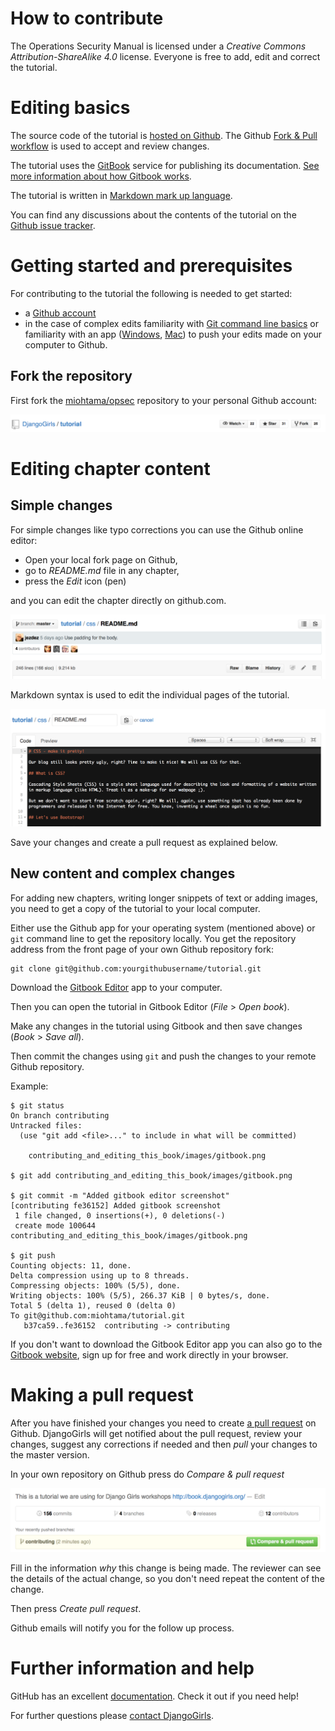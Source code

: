 # How to contribute

The Operations Security Manual is licensed under a *Creative Commons Attribution-ShareAlike 4.0* license. Everyone is free to add, edit and correct the tutorial.

# Editing basics

The source code of the tutorial is [hosted on Github](http://github.com/miohtama/opsec). The Github [Fork & Pull workflow](https://help.github.com/articles/using-pull-requests) is used to accept and review changes.

The tutorial uses the [GitBook](https://www.gitbook.io/) service for publishing its documentation. [See more information about how Gitbook works](http://help.gitbook.io/).

The tutorial is written in [Markdown mark up language](https://help.github.com/articles/markdown-basics).

You can find any discussions about the contents of the tutorial on the [Github issue tracker](https://github.com/miohtama/opsec/issues).

# Getting started and prerequisites

For contributing to the tutorial the following is needed to get started:

* a [Github account](https://github.com)
* in the case of complex edits familiarity with [Git command line basics](https://help.github.com/articles/set-up-git) or familiarity with an app ([Windows](https://windows.github.com/), [Mac](https://mac.github.com/)) to push your edits made on your computer to Github.

## Fork the repository

First fork the [miohtama/opsec](https://github.com/miohtama/opsec) repository to your personal Github account:

![Fork button](contributing/images/fork.png)

# Editing chapter content

## Simple changes

For simple changes like typo corrections you can use the Github online editor:

* Open your local fork page on Github,
* go to *README.md* file in any chapter,
* press the *Edit* icon (pen)

and you can edit the chapter directly on github.com.

![Edit button](contributing/images/edit.png)

Markdown syntax is used to edit the individual pages of the tutorial.

![Github editor](contributing/images/github_editor.png)

Save your changes and create a pull request as explained below.

## New content and complex changes

For adding new chapters, writing longer snippets of text or adding images, you need to get a copy of the tutorial to your local computer.

Either use the Github app for your operating system (mentioned above) or `git` command line to get the repository locally. You get the repository address from the front page of your own Github repository fork:

    git clone git@github.com:yourgithubusername/tutorial.git

Download the [Gitbook Editor](https://github.com/GitbookIO/editor/releases) app to your computer.

Then you can open the tutorial in Gitbook Editor (*File* > *Open book*).

Make any changes in the tutorial using Gitbook and then save changes (*Book* > *Save all*).

Then commit the changes using `git` and push the changes to your remote Github repository.

Example:

    $ git status
    On branch contributing
    Untracked files:
      (use "git add <file>..." to include in what will be committed)

        contributing_and_editing_this_book/images/gitbook.png

    $ git add contributing_and_editing_this_book/images/gitbook.png

    $ git commit -m "Added gitbook editor screenshot"
    [contributing fe36152] Added gitbook screenshot
     1 file changed, 0 insertions(+), 0 deletions(-)
     create mode 100644 contributing_and_editing_this_book/images/gitbook.png

    $ git push
    Counting objects: 11, done.
    Delta compression using up to 8 threads.
    Compressing objects: 100% (5/5), done.
    Writing objects: 100% (5/5), 266.37 KiB | 0 bytes/s, done.
    Total 5 (delta 1), reused 0 (delta 0)
    To git@github.com:miohtama/tutorial.git
       b37ca59..fe36152  contributing -> contributing

If you don't want to download the Gitbook Editor app you can also go to the [Gitbook website](http://gitbook.com), sign up for free and work directly in your browser.

# Making a pull request

After you have finished your changes you need to create [a pull request](https://help.github.com/articles/using-pull-requests)  on Github. DjangoGirls will get notified about the pull request, review your changes, suggest any corrections if needed and then *pull* your changes to the master version.

In your own repository on Github press do *Compare & pull request*

![Gitbook](contributing/images/pull_request.png)

Fill in the information *why* this change is being made. The reviewer can see the details of the actual change, so you don't need repeat the content of the change.

Then press *Create pull request*.

Github emails will notify you for the follow up process.

# Further information and help

GitHub has an excellent [documentation](https://help.github.com/). Check it out if you need help!

For further questions please [contact DjangoGirls](http://djangogirls.org/).

